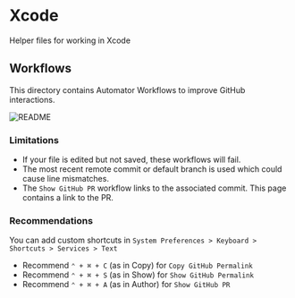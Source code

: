 # Xcode
Helper files for working in Xcode

## Workflows 
This directory contains Automator Workflows to improve GitHub interactions. 

![README](https://user-images.githubusercontent.com/61445278/145518964-6a91ee0f-fecd-4dcd-b0de-690ccadb94a0.png)

### Limitations
* If your file is edited but not saved, these workflows will fail.
* The most recent remote commit or default branch is used which could cause line mismatches.
* The `Show GitHub PR` workflow links to the associated commit. This page contains a link to the PR. 

### Recommendations 
You can add custom shortcuts in `System Preferences > Keyboard > Shortcuts > Services > Text`
* Recommend `⌃ + ⌘ + C` (as in Copy) for `Copy GitHub Permalink`
* Recommend `⌃ + ⌘ + S` (as in Show) for `Show GitHub Permalink`
* Recommend `⌃ + ⌘ + A` (as in Author) for `Show GitHub PR`
